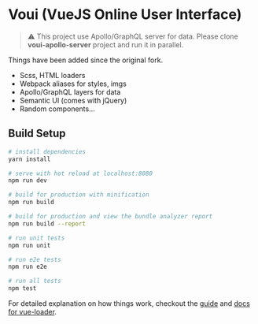 # Voui (VueJS Online User Interface)

> ⚠ This project use Apollo/GraphQL server for data.
> Please clone **voui-apollo-server** project and run it in parallel.

Things have been added since the original fork.
* Scss, HTML loaders
* Webpack aliases for styles, imgs
* Apollo/GraphQL layers for data
* Semantic UI (comes with jQuery)
* Random components…

## Build Setup

``` bash
# install dependencies
yarn install

# serve with hot reload at localhost:8080
npm run dev

# build for production with minification
npm run build

# build for production and view the bundle analyzer report
npm run build --report

# run unit tests
npm run unit

# run e2e tests
npm run e2e

# run all tests
npm test
```

For detailed explanation on how things work, checkout the [guide](http://vuejs-templates.github.io/webpack/) and [docs for vue-loader](http://vuejs.github.io/vue-loader).
